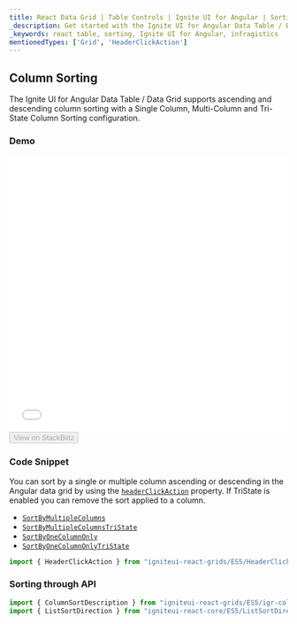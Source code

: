 ```yaml
---
title: React Data Grid | Table Controls | Ignite UI for Angular | Sorting | Infragistics
_description: Get started with the Ignite UI for Angular Data Table / Data Grid sort feature and learn how to configure a mix of sortable columns with rich API and react events
_keywords: react table, sorting, Ignite UI for Angular, infragistics
mentionedTypes: ['Grid', 'HeaderClickAction']
---
```


## Column Sorting

The Ignite UI for Angular Data Table / Data Grid supports ascending and descending column sorting with a Single Column, Multi-Column and Tri-State Column Sorting configuration.

### Demo

<div class="sample-container loading" style="height: 500px">
    <iframe id="data-grid-column-sorting-iframe" src='{environment:demosBaseUrl}/grids/data-grid-column-sorting' width="100%" height="100%" seamless frameBorder="0" onload="onXPlatSampleIframeContentLoaded(this);"></iframe>
</div>
<div>
    <button data-localize="stackblitz" disabled class="stackblitz-btn"   data-iframe-id="data-grid-column-sorting-iframe" data-demos-base-url="{environment:demosBaseUrl}">View on StackBlitz
    </button>
</div>

<div class="divider--half"></div>

### Code Snippet

You can sort by a single or multiple column ascending or descending in the Angular data grid by using the [`headerClickAction`](/products/ignite-ui-angular/api/docs/typescript/latest/classes/igxlivegridcomponent.html#headerclickaction) property. If TriState is enabled you can remove the sort applied to a column.

-   [`SortByMultipleColumns`](/products/ignite-ui-angular/api/docs/typescript/latest/enums/headerclickaction.html#sortbymultiplecolumns)
-   [`SortByMultipleColumnsTriState`](/products/ignite-ui-angular/api/docs/typescript/latest/enums/headerclickaction.html#sortbymultiplecolumnstristate)
-   [`SortByOneColumnOnly`](/products/ignite-ui-angular/api/docs/typescript/latest/enums/headerclickaction.html#sortbyonecolumnonly)
-   [`SortByOneColumnOnlyTriState`](/products/ignite-ui-angular/api/docs/typescript/latest/enums/headerclickaction.html#sortbyonecolumnonlytristate)

```ts
import { HeaderClickAction } from "igniteui-react-grids/ES5/HeaderClickAction";
```

### Sorting through API

```ts
import { ColumnSortDescription } from "igniteui-react-grids/ES5/igr-column-sort-description";
import { ListSortDirection } from "igniteui-react-core/ES5/ListSortDirection";
```
